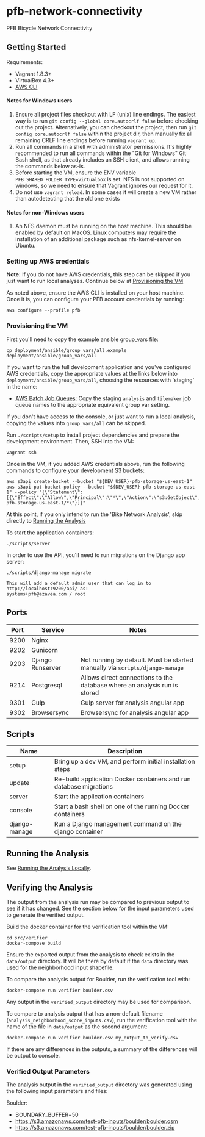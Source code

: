 # pfb-network-connectivity

PFB Bicycle Network Connectivity

## Getting Started

Requirements:
- Vagrant 1.8.3+
- VirtualBox 4.3+
- [AWS CLI](https://aws.amazon.com/cli/)

#### Notes for Windows users

1. Ensure all project files checkout with LF (unix) line endings. The easiest way is to run `git config --global core.autocrlf false` before checking out the project. Alternatively, you can checkout the project, then run `git config core.autocrlf false` within the project dir, then manually fix all remaining CRLF line endings before running `vagrant up`.
2. Run all commands in a shell with administrator permissions. It's highly recommended to run all commands within the "Git for Windows" Git Bash shell, as that already includes an SSH client, and allows running the commands below as-is.
3. Before starting the VM, ensure the ENV variable `PFB_SHARED_FOLDER_TYPE=virtualbox` is set. NFS is not supported on windows, so we need to ensure that Vagrant ignores our request for it.
4. Do not use `vagrant reload`. In some cases it will create a new VM rather than autodetecting that the old one exists

#### Notes for non-Windows users

1. An NFS daemon must be running on the host machine. This should be enabled by default on MacOS. Linux computers may require the installation of an additional package such as nfs-kernel-server on Ubuntu.

### Setting up AWS credentials

**Note:** If you do not have AWS credentials, this step can be skipped if you just want to run local analyses.
Continue below at [Provisioning the VM](#provisioning-the-vm)

As noted above, ensure the AWS CLI is installed on your host machine. Once it is, you can configure your PFB account credentials by running:
```
aws configure --profile pfb
```

### Provisioning the VM

First you'll need to copy the example ansible group_vars file:
```
cp deployment/ansible/group_vars/all.example deployment/ansible/group_vars/all
```

If you want to run the full development application and you've configured AWS credentials, copy the appropriate values at the links below into `deployment/ansible/group_vars/all`, choosing the resources with 'staging' in the name:
- [AWS Batch Job Queues](https://console.aws.amazon.com/batch/home?region=us-east-1#/queues): Copy the staging `analysis` and `tilemaker` job queue names to the appropriate equivalent group var setting.

If you don't have access to the console, or just want to run a local analysis, copying the values into `group_vars/all` can be skipped.

Run `./scripts/setup` to install project dependencies and prepare the development environment. Then, SSH into the VM:
```
vagrant ssh
```

Once in the VM, if you added AWS credentials above, run the following commands to configure your development S3 buckets:
```
aws s3api create-bucket --bucket "${DEV_USER}-pfb-storage-us-east-1"
aws s3api put-bucket-policy --bucket "${DEV_USER}-pfb-storage-us-east-1" --policy "{\"Statement\":[{\"Effect\":\"Allow\",\"Principal\":\"*\",\"Action\":\"s3:GetObject\",\"Resource\":\"arn:aws:s3:::${DEV_USER}-pfb-storage-us-east-1/*\"}]}"
```

At this point, if you only intend to run the 'Bike Network Analysis', skip directly to [Running the Analysis](#running-the-analysis)

To start the application containers:
```
./scripts/server
```

In order to use the API, you'll need to run migrations on the Django app server:
```
./scripts/django-manage migrate

This will add a default admin user that can log in to http://localhost:9200/api/ as:
systems+pfb@azavea.com / root
```


## Ports

| Port | Service | Notes |
| ---- | ------- | ----- |
| 9200 | Nginx ||
| 9202 | Gunicorn ||
| 9203 | Django Runserver | Not running by default. Must be started manually via `scripts/django-manage` |
| 9214 | Postgresql | Allows direct connections to the database where an analysis run is stored |
| 9301 | Gulp | Gulp server for analysis angular app |
| 9302 | Browsersync | Browsersync for analysis angular app |


## Scripts

| Name | Description |
| ---- | ----------- |
| setup | Bring up a dev VM, and perform initial installation steps |
| update | Re-build application Docker containers and run database migrations |
| server | Start the application containers |
| console | Start a bash shell on one of the running Docker containers |
| django-manage | Run a Django management command on the django container |


## Running the Analysis

See [Running the Analysis Locally](README.LOCAL-ANALYSIS.md).


## Verifying the Analysis

The output from the analysis run may be compared to previous output to see if it has changed. See the section below for the input parameters used to generate the verified output.

Build the docker container for the verification tool within the VM:
```
cd src/verifier
docker-compose build
```

Ensure the exported output from the analysis to check exists in the `data/output` directory. It will be there by default if the `data` directory was used for the neighborhood input shapefile.

To compare the analysis output for Boulder, run the verification tool with:
```
docker-compose run verifier boulder.csv
```

Any output in the `verified_output` directory may be used for comparison.

To compare to analysis output that has a non-default filename (`analysis_neighborhood_score_inputs.csv`), run the verification tool with the name of the file in `data/output` as the second argument:
```
docker-compose run verifier boulder.csv my_output_to_verify.csv
```

If there are any differences in the outputs, a summary of the differences will be output to console.

### Verified Output Parameters

The analysis output in the `verified_output` directory was generated using the following input parameters and files:

Boulder:
- BOUNDARY_BUFFER=50
- https://s3.amazonaws.com/test-pfb-inputs/boulder/boulder.osm
- https://s3.amazonaws.com/test-pfb-inputs/boulder/boulder.zip

